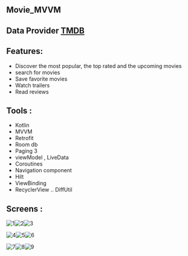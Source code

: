 ## Movie_MVVM

## Data Provider [TMDB](https://www.themoviedb.org/)

## Features:
- Discover the most popular, the top rated and the upcoming movies
- search for movies
- Save favorite movies 
- Watch trailers
- Read reviews

## Tools :       
* Kotlin
* MVVM
* Retrofit
* Room db
* Paging 3
* viewModel , LiveData
* Coroutines
* Navigation component 
* Hilt
* ViewBinding
* RecyclerView .. DiffUtil

## Screens :
![1](https://user-images.githubusercontent.com/38481452/145023263-6f01cd3b-08f6-40e0-b57c-7cf6c9b91532.PNG)![2](https://user-images.githubusercontent.com/38481452/145023268-ae98758d-69f2-4097-921a-905b56ff6832.PNG)![3](https://user-images.githubusercontent.com/38481452/145023686-7189337c-95a6-4c32-b71c-b4d0a21f67f9.PNG)

![4](https://user-images.githubusercontent.com/38481452/145023649-741e619c-afc4-4b6e-b563-dfdf61b587cf.PNG)![5](https://user-images.githubusercontent.com/38481452/145023656-fee5a1a6-f833-4b05-ba91-563670d2332c.PNG)![6](https://user-images.githubusercontent.com/38481452/145023662-051312a1-e571-4739-b62b-f115bc847f1a.PNG)

![7](https://user-images.githubusercontent.com/38481452/145023667-24bff0c2-b6b2-40ee-b129-107b82a23304.PNG)![8](https://user-images.githubusercontent.com/38481452/145023677-89df0390-9b3e-4212-91eb-b9c011571a91.PNG)![9](https://user-images.githubusercontent.com/38481452/145023682-11fb867f-d497-492f-b041-691d063bd754.PNG)
